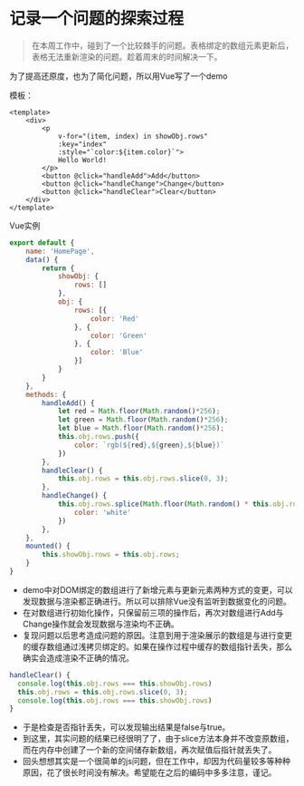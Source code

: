 # 记录一个问题的探索过程

> 在本周工作中，碰到了一个比较棘手的问题。表格绑定的数组元素更新后，表格无法重新渲染的问题。趁着周末的时间解决一下。

为了提高还原度，也为了简化问题，所以用Vue写了一个demo

模板：

```markup
<template>
    <div>
        <p
            v-for="(item, index) in showObj.rows"
            :key="index"
            :style="`color:${item.color}`">
            Hello World!
        </p>
        <button @click="handleAdd">Add</button>
        <button @click="handleChange">Change</button>
        <button @click="handleClear">Clear</button>
    </div>
</template>
```

Vue实例

```javascript
export default {
    name: 'HomePage',
    data() {
        return {
            showObj: {
                rows: []
            },
            obj: {
                rows: [{
                    color: 'Red'
                }, {
                    color: 'Green'
                }, {
                    color: 'Blue'
                }]
            }
        }
    },
    methods: {
        handleAdd() {
            let red = Math.floor(Math.random()*256);
            let green = Math.floor(Math.random()*256);
            let blue = Math.floor(Math.random()*256);
            this.obj.rows.push({
                color: `rgb(${red},${green},${blue})`
            })
        },
        handleClear() {
            this.obj.rows = this.obj.rows.slice(0, 3);
        },
        handleChange() {
            this.obj.rows.splice(Math.floor(Math.random() * this.obj.rows.length), 1, {
                color: 'white'
            })
        },
    },
    mounted() {
        this.showObj.rows = this.obj.rows;
    }
}
```

* demo中对DOM绑定的数组进行了新增元素与更新元素两种方式的变更，可以发现数据与渲染都正确进行。所以可以排除Vue没有监听到数据变化的问题。
* 在对数组进行初始化操作，只保留前三项的操作后，再次对数组进行Add与Change操作就会发现数据与渲染均不正确。
* 复现问题以后思考造成问题的原因。注意到用于渲染展示的数组是与进行变更的缓存数组通过浅拷贝绑定的。如果在操作过程中缓存的数组指针丢失，那么确实会造成渲染不正确的情况。

```javascript
handleClear() {
  console.log(this.obj.rows === this.showObj.rows)
  this.obj.rows = this.obj.rows.slice(0, 3);
  console.log(this.obj.rows === this.showObj.rows)
}
```

* 于是检查是否指针丢失，可以发现输出结果是false与true。
* 到这里，其实问题的结果已经很明了了，由于slice方法本身并不改变原数组，而在内存中创建了一个新的空间储存新数组，再次赋值后指针就丢失了。
* 回头想想其实是一个很简单的js问题，但在工作中，却因为代码量较多等种种原因，花了很长时间没有解决。希望能在之后的编码中多多注意，谨记。

